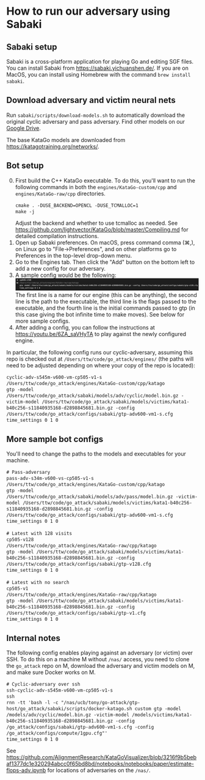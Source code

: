 # How to run our adversary using Sabaki

## Sabaki setup
Sabaki is a cross-platform application for playing Go and editing SGF files.
You can install Sabaki from https://sabaki.yichuanshen.de/.
If you are on MacOS, you can install using Homebrew with the command
`brew install sabaki`.

## Download adversary and victim neural nets
Run `sabaki/scripts/download-models.sh`
to automatically download the original cyclic adversary and pass adversary.
Find other models on our [Google Drive](https://drive.google.com/drive/folders/1-bGX-NQOh6MuRPoXJgYHb9-jWRJvviSg?usp=sharing).

The base KataGo models are downloaded from https://katagotraining.org/networks/.

## Bot setup
0. First build the C++ KataGo executable.
   To do this, 
   you'll want to run the following commands in both the
   `engines/KataGo-custom/cpp`
   and
   `engines/KataGo-raw/cpp`
   directories.
   ```
   cmake . -DUSE_BACKEND=OPENCL -DUSE_TCMALLOC=1
   make -j
   ```
   Adjust the backend and whether to use tcmalloc as needed. See https://github.com/lightvector/KataGo/blob/master/Compiling.md for detailed compilation instructions.
1. Open up Sabaki preferences. On macOS, press command comma (⌘,), on Linux go to "File->Preferences", and on other platforms go to Preferences in the top-level drop-down menu. 
2. Go to the Engines tab. Then click the "Add" button on the bottom left to add a new config for our adversary.
3. A sample config would be the following:
  ![bot-config-screenshot](bot-config-screenshot.png)
  The first line is a name for our engine (this can be anything),
  the second line is the path to the executable,
  the third line is the flags passed to the executable,
  and the fourth line is the initial commands passed to gtp
  (in this case giving the bot infinite time to make moves).
  See below for more sample configs.
4. After adding a config, you can follow the instructions at https://youtu.be/6ZA_saVHyTA to play against the newly configured engine.

In particular, the following config runs our cyclic-adversary, assuming this
repo is checked out at `/Users/ttw/code/go_attack/engines/` (the paths will need
to be adjusted depending on where your copy of the repo is located):
```
cyclic-adv-s545m-v600-vm-cp505-v1-s
/Users/ttw/code/go_attack/engines/KataGo-custom/cpp/katago
gtp -model /Users/ttw/code/go_attack/sabaki/models/adv/cyclic/model.bin.gz -victim-model /Users/ttw/code/go_attack/sabaki/models/victims/kata1-b40c256-s11840935168-d2898845681.bin.gz -config /Users/ttw/code/go_attack/configs/sabaki/gtp-adv600-vm1-s.cfg
time_settings 0 1 0
```

## More sample bot configs
You'll need to change the paths to the models and executables for your machine.
```
# Pass-adversary
pass-adv-s34m-v600-vs-cp505-v1-s
/Users/ttw/code/go_attack/engines/KataGo-custom/cpp/katago
gtp -model /Users/ttw/code/go_attack/sabaki/models/adv/pass/model.bin.gz -victim-model /Users/ttw/code/go_attack/sabaki/models/victims/kata1-b40c256-s11840935168-d2898845681.bin.gz -config /Users/ttw/code/go_attack/configs/sabaki/gtp-adv600-vm1-s.cfg 
time_settings 0 1 0

# Latest with 128 visits
cp505-v128
/Users/ttw/code/go_attack/engines/KataGo-raw/cpp/katago
gtp -model /Users/ttw/code/go_attack/sabaki/models/victims/kata1-b40c256-s11840935168-d2898845681.bin.gz -config /Users/ttw/code/go_attack/configs/sabaki/gtp-v128.cfg
time_settings 0 1 0

# Latest with no search
cp505-v1
/Users/ttw/code/go_attack/engines/KataGo-raw/cpp/katago
gtp -model /Users/ttw/code/go_attack/sabaki/models/victims/kata1-b40c256-s11840935168-d2898845681.bin.gz -config /Users/ttw/code/go_attack/configs/sabaki/gtp-v1.cfg
time_settings 0 1 0
```

## Internal notes
The following config enables playing against an adversary (or victim) over SSH.
To do this on a machine M without `/nas/` access,
you need to clone the `go_attack` repo on M,
download the adversary and victim models on M,
and make sure Docker works on M.
```
# Cyclic-adversary over ssh
ssh-cyclic-adv-s545m-v600-vm-cp505-v1-s
ssh
rnn -tt 'bash -l -c "/nas/ucb/tony/go-attack/gtp-host/go_attack/sabaki/scripts/docker-katago.sh custom gtp -model /models/adv/cyclic/model.bin.gz -victim-model /models/victims/kata1-b40c256-s11840935168-d2898845681.bin.gz -config /go_attack/configs/sabaki/gtp-adv600-vm1-s.cfg -config /go_attack/configs/compute/1gpu.cfg"'
time_settings 0 1 0
```

See https://github.com/AlignmentResearch/KataGoVisualizer/blob/3216f9b5bebaf1377dc1e320294abcc0f65bd8bd/notebooks/notebooks/paper/estimate-flops-adv.ipynb for locations of adversaries on the `/nas/`.
